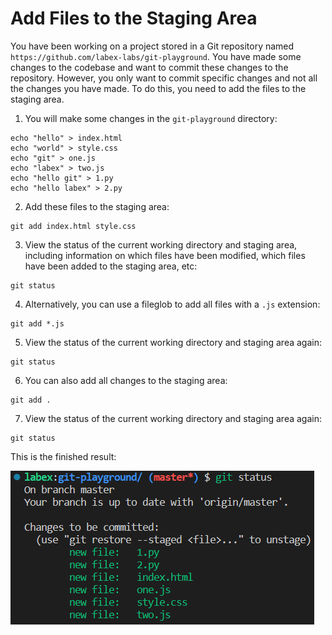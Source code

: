 # Add Files to the Staging Area

You have been working on a project stored in a Git repository named `https://github.com/labex-labs/git-playground`. You have made some changes to the codebase and want to commit these changes to the repository. However, you only want to commit specific changes and not all the changes you have made. To do this, you need to add the files to the staging area.

1. You will make some changes in the `git-playground` directory:
```shell
echo "hello" > index.html 
echo "world" > style.css
echo "git" > one.js
echo "labex" > two.js
echo "hello git" > 1.py
echo "hello labex" > 2.py
```
2. Add these files to the staging area:
```shell
git add index.html style.css
```
3. View the status of the current working directory and staging area, including information on which files have been modified, which files have been added to the staging area, etc:
```shell
git status
```
4. Alternatively, you can use a fileglob to add all files with a `.js` extension:
```shell
git add *.js
```
5. View the status of the current working directory and staging area again:
```shell
git status
```
6. You can also add all changes to the staging area:
```shell
git add .
```
7. View the status of the current working directory and staging area again:
```shell
git status
```

This is the finished result:

![<result>](./assets/challenge-stage-files-step1-1.png)
